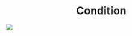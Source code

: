 <h1 align="center"> Condition </h1>
<img src="https://user-images.githubusercontent.com/25712677/58659222-89e2fa00-82c6-11e9-81ef-a4d0f94b7f92.png" style="max-width:100%;">
